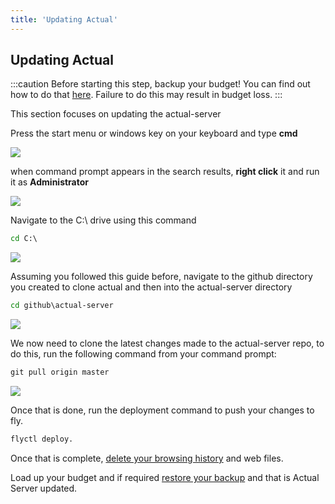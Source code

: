 ```yaml
---
title: 'Updating Actual'
---
```


## Updating Actual

:::caution Before starting this step, backup your budget! You can find out how to do that [here](#exporting-data-from-actual).
Failure to do this may result in budget loss.
:::

This section focuses on updating the actual-server

Press the start menu or windows key on your keyboard and type **cmd**

![](/img/windows-start-1.png)

when command prompt appears in the search results, **right click** it and run it as **Administrator**

![](/img/windows-start-2.png)

Navigate to the C:\ drive using this command
```cmd
cd C:\
```
![](/img/cmd-1.png)

Assuming you followed this guide before, navigate to the github directory you created to clone
actual and then into the actual-server directory
```cmd
cd github\actual-server
```
![](/img/cmd-26.png)

We now need to clone the latest changes made to the actual-server repo, to do this, run the
following command from your command prompt:
```cmd
git pull origin master
```
![](/img/cmd-25.png)

Once that is done, run the deployment command to push your changes to fly.
```cmd
flyctl deploy.
```
Once that is complete, [delete your browsing history](https://www.howtogeek.com/304218/how-to-clear-your-history-in-any-browser/)
and web files.

Load up your budget and if required [restore your backup](#importing-data-into-actual) and that is
Actual Server updated.